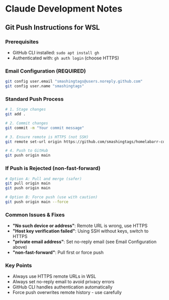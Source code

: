 # Claude Development Notes

## Git Push Instructions for WSL

### Prerequisites
- GitHub CLI installed: `sudo apt install gh`
- Authenticated with: `gh auth login` (choose HTTPS)

### Email Configuration (REQUIRED)
```bash
git config user.email "smashingtags@users.noreply.github.com"
git config user.name "smashingtags"
```

### Standard Push Process
```bash
# 1. Stage changes
git add .

# 2. Commit changes
git commit -m "Your commit message"

# 3. Ensure remote is HTTPS (not SSH)
git remote set-url origin https://github.com/smashingtags/homelabarr-containers.git

# 4. Push to GitHub
git push origin main
```

### If Push is Rejected (non-fast-forward)
```bash
# Option A: Pull and merge (safer)
git pull origin main
git push origin main

# Option B: Force push (use with caution)
git push origin main --force
```

### Common Issues & Fixes
- **"No such device or address"**: Remote URL is wrong, use HTTPS
- **"Host key verification failed"**: Using SSH without keys, switch to HTTPS
- **"private email address"**: Set no-reply email (see Email Configuration above)
- **"non-fast-forward"**: Pull first or force push

### Key Points
- Always use HTTPS remote URLs in WSL
- Always set no-reply email to avoid privacy errors
- GitHub CLI handles authentication automatically
- Force push overwrites remote history - use carefully